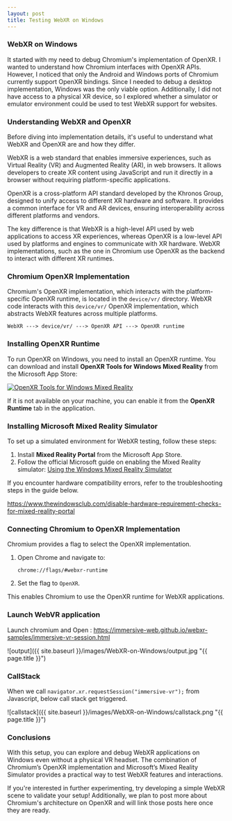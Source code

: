 ```yaml
---
layout: post
title: Testing WebXR on Windows
---
```

### WebXR on Windows

It started with my need to debug Chromium's implementation of OpenXR. I wanted to understand how Chromium interfaces with OpenXR APIs. However, I noticed that only the Android and Windows ports of Chromium currently support OpenXR bindings. Since I needed to debug a desktop implementation, Windows was the only viable option. Additionally, I did not have access to a physical XR device, so I explored whether a simulator or emulator environment could be used to test WebXR support for websites.

### Understanding WebXR and OpenXR

Before diving into implementation details, it's useful to understand what WebXR and OpenXR are and how they differ.

WebXR is a web standard that enables immersive experiences, such as Virtual Reality (VR) and Augmented Reality (AR),
in web browsers. It allows developers to create XR content using JavaScript and run it directly in a browser
without requiring platform-specific applications.

OpenXR is a cross-platform API standard developed by the Khronos Group, designed to unify access to different
XR hardware and software. It provides a common interface for VR and AR devices, ensuring interoperability across
different platforms and vendors.

The key difference is that WebXR is a high-level API used by web applications to access XR experiences, whereas
OpenXR is a low-level API used by platforms and engines to communicate with XR hardware. WebXR implementations,
such as the one in Chromium use OpenXR as the backend to interact with different XR runtimes.

### Chromium OpenXR Implementation
Chromium's OpenXR implementation, which interacts with the platform-specific OpenXR runtime, is located in the `device/vr/` directory. WebXR code interacts with this `device/vr/` OpenXR implementation, which abstracts WebXR features across multiple platforms.

```
WebXR ---> device/vr/ ---> OpenXR API ---> OpenXR runtime
```

### Installing OpenXR Runtime
To run OpenXR on Windows, you need to install an OpenXR runtime. You can download and install **OpenXR Tools for Windows Mixed Reality** from the Microsoft App Store:

[![OpenXR Tools for Windows Mixed Reality](https://store-images.s-microsoft.com/image/apps.49732.14036023774986754.8b104295-c4f4-48ad-b4c1-925b8e216e67.9002afb2-b23d-4d2f-b55f-7fe68687f8d5?h=720)](https://apps.microsoft.com/store/detail/openxr-tools-for-windows-mixed-reality/9N5CVVL23QBT)

If it is not available on your machine, you can enable it from the **OpenXR Runtime** tab in the application.

### Installing Microsoft Mixed Reality Simulator
To set up a simulated environment for WebXR testing, follow these steps:

1. Install **Mixed Reality Portal** from the Microsoft App Store.
2. Follow the official Microsoft guide on enabling the Mixed Reality simulator:
   [Using the Windows Mixed Reality Simulator](https://learn.microsoft.com/en-us/windows/mixed-reality/develop/advanced-concepts/using-the-windows-mixed-reality-simulator#enabling-the-windows-mixed-reality-simulator)

If you encounter hardware compatibility errors, refer to the troubleshooting steps in the guide below.

https://www.thewindowsclub.com/disable-hardware-requirement-checks-for-mixed-reality-portal

### Connecting Chromium to OpenXR Implementation
Chromium provides a flag to select the OpenXR implementation.

1. Open Chrome and navigate to:
   ```
   chrome://flags/#webxr-runtime
   ```
2. Set the flag to `OpenXR`.

This enables Chromium to use the OpenXR runtime for WebXR applications.

### Launch WebVR application
Launch chromium and Open : https://immersive-web.github.io/webxr-samples/immersive-vr-session.html

![output]({{ site.baseurl }}/images/WebXR-on-Windows/output.jpg "{{ page.title }}")

### CallStack
When we call `navigator.xr.requestSession("immersive-vr");` from Javascript, below call stack get triggered.


![callstack]({{ site.baseurl }}/images/WebXR-on-Windows/callstack.png "{{ page.title }}")

### Conclusions
With this setup, you can explore and debug WebXR applications on Windows even without a physical VR headset.
The combination of Chromium’s OpenXR implementation and Microsoft’s Mixed Reality Simulator provides
a practical way to test WebXR features and interactions.

If you're interested in further experimenting, try developing a simple WebXR scene to validate your
setup! Additionally, we plan to post more about Chromium's architecture on OpenXR and will link
those posts here once they are ready.